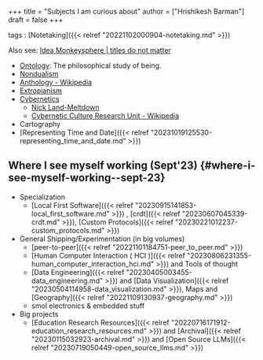 +++
title = "Subjects I am curious about"
author = ["Hrishikesh Barman"]
draft = false
+++

tags
: [Notetaking]({{< relref "20221102000904-notetaking.md" >}})

Also see:  [Idea Monkeysphere | titles do not matter](https://geekodour.org/docs/collections/monkeysphere/)

-   [Ontology](https://en.wikipedia.org/wiki/Ontology): The philosophical study of being.
-   [Nondualism](https://en.wikipedia.org/wiki/Nondualism)
-   [Anthology - Wikipedia](https://en.wikipedia.org/wiki/Anthology)
-   [Extropianism](https://en.wikipedia.org/wiki/Extropianism)
-   [Cybernetics](http://pespmc1.vub.ac.be/ASHBBOOK.html)
    -   [Nick Land-Meltdown](http://www.ccru.net/swarm1/1_melt.htm)
    -   [Cybernetic Culture Research Unit - Wikipedia](https://en.wikipedia.org/wiki/Cybernetic_Culture_Research_Unit)
-   Cartography
-   [Representing Time and Date]({{< relref "20231019125530-representing_time_and_date.md" >}})


## Where I see myself working (Sept'23) {#where-i-see-myself-working--sept-23}

-   Specialization
    -   [Local First Software]({{< relref "20230915141853-local_first_software.md" >}}) , [crdt]({{< relref "20230607045339-crdt.md" >}}), [Custom Protocols]({{< relref "20230221012237-custom_protocols.md" >}})
-   General Shipping/Experimentation (in big volumes)
    -   [peer-to-peer]({{< relref "20221101184751-peer_to_peer.md" >}})
    -   [Human Computer Interaction ( HCI )]({{< relref "20230806231355-human_computer_interaction_hci.md" >}}) and Tools of thought
    -   [Data Engineering]({{< relref "20230405003455-data_engineering.md" >}}) and [Data Visualization]({{< relref "20230504114958-data_visualization.md" >}}), Maps and [Geography]({{< relref "20221109130937-geography.md" >}})
    -   smol electronics &amp; embedded stuff
-   Big projects
    -   [Education Research Resources]({{< relref "20220716171912-education_research_resources.md" >}}) and [Archival]({{< relref "20230115032923-archival.md" >}}) and [Open Source LLMs]({{< relref "20230719050449-open_source_llms.md" >}})
